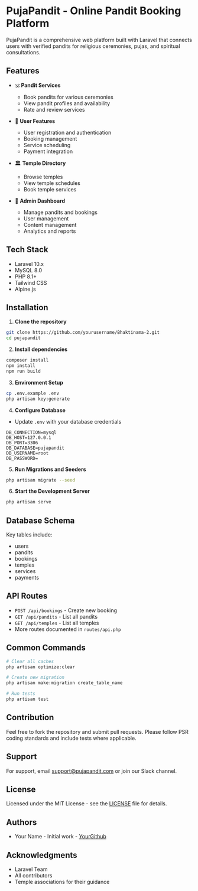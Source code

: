 # PujaPandit - Online Pandit Booking Platform

PujaPandit is a comprehensive web platform built with Laravel that connects users with verified pandits for religious ceremonies, pujas, and spiritual consultations.

## Features

- 🕉️ **Pandit Services**
  - Book pandits for various ceremonies
  - View pandit profiles and availability
  - Rate and review services

- 👤 **User Features**
  - User registration and authentication
  - Booking management
  - Service scheduling
  - Payment integration

- 🏛️ **Temple Directory**
  - Browse temples
  - View temple schedules
  - Book temple services

- 📱 **Admin Dashboard**
  - Manage pandits and bookings
  - User management
  - Content management
  - Analytics and reports

## Tech Stack

- Laravel 10.x
- MySQL 8.0
- PHP 8.1+
- Tailwind CSS
- Alpine.js

## Installation

1. **Clone the repository**
```bash
git clone https://github.com/yourusername/Bhaktinama-2.git
cd pujapandit
```

2. **Install dependencies**
```bash
composer install
npm install
npm run build
```

3. **Environment Setup**
```bash
cp .env.example .env
php artisan key:generate
```

4. **Configure Database**
- Update `.env` with your database credentials
```env
DB_CONNECTION=mysql
DB_HOST=127.0.0.1
DB_PORT=3306
DB_DATABASE=pujapandit
DB_USERNAME=root
DB_PASSWORD=
```

5. **Run Migrations and Seeders**
```bash
php artisan migrate --seed
```

6. **Start the Development Server**
```bash
php artisan serve
```

## Database Schema

Key tables include:
- users
- pandits
- bookings
- temples
- services
- payments

## API Routes

- `POST /api/bookings` - Create new booking
- `GET /api/pandits` - List all pandits
- `GET /api/temples` - List all temples
- More routes documented in `routes/api.php`

## Common Commands

```bash
# Clear all caches
php artisan optimize:clear

# Create new migration
php artisan make:migration create_table_name

# Run tests
php artisan test
```

## Contribution
Feel free to fork the repository and submit pull requests. Please follow PSR coding standards and include tests where applicable.

## Support

For support, email support@pujapandit.com or join our Slack channel.

## License

Licensed under the MIT License - see the [LICENSE](LICENSE) file for details.

## Authors

- Your Name - Initial work - [YourGithub](https://github.com/yourusername)

## Acknowledgments

- Laravel Team
- All contributors
- Temple associations for their guidance
